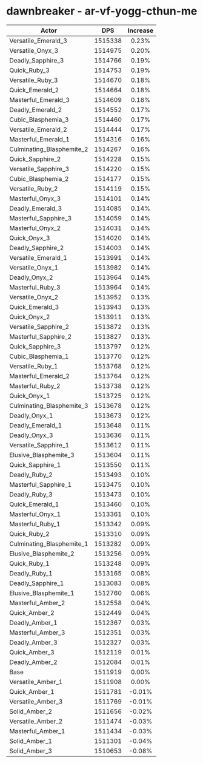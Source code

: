 # dawnbreaker - ar-vf-yogg-cthun-me
| Actor | DPS | Increase |
|---|:---:|:---:|
|Versatile_Emerald_3|1515338|0.23%|
|Versatile_Onyx_3|1514975|0.20%|
|Deadly_Sapphire_3|1514766|0.19%|
|Quick_Ruby_3|1514753|0.19%|
|Versatile_Ruby_3|1514670|0.18%|
|Quick_Emerald_2|1514664|0.18%|
|Masterful_Emerald_3|1514609|0.18%|
|Deadly_Emerald_2|1514552|0.17%|
|Cubic_Blasphemia_3|1514460|0.17%|
|Versatile_Emerald_2|1514444|0.17%|
|Masterful_Emerald_1|1514316|0.16%|
|Culminating_Blasphemite_2|1514267|0.16%|
|Quick_Sapphire_2|1514228|0.15%|
|Versatile_Sapphire_3|1514220|0.15%|
|Cubic_Blasphemia_2|1514177|0.15%|
|Versatile_Ruby_2|1514119|0.15%|
|Masterful_Onyx_3|1514101|0.14%|
|Deadly_Emerald_3|1514085|0.14%|
|Masterful_Sapphire_3|1514059|0.14%|
|Masterful_Onyx_2|1514031|0.14%|
|Quick_Onyx_3|1514020|0.14%|
|Deadly_Sapphire_2|1514003|0.14%|
|Versatile_Emerald_1|1513991|0.14%|
|Versatile_Onyx_1|1513982|0.14%|
|Deadly_Onyx_2|1513964|0.14%|
|Masterful_Ruby_3|1513964|0.14%|
|Versatile_Onyx_2|1513952|0.13%|
|Quick_Emerald_3|1513943|0.13%|
|Quick_Onyx_2|1513911|0.13%|
|Versatile_Sapphire_2|1513872|0.13%|
|Masterful_Sapphire_2|1513827|0.13%|
|Quick_Sapphire_3|1513797|0.12%|
|Cubic_Blasphemia_1|1513770|0.12%|
|Versatile_Ruby_1|1513768|0.12%|
|Masterful_Emerald_2|1513764|0.12%|
|Masterful_Ruby_2|1513738|0.12%|
|Quick_Onyx_1|1513725|0.12%|
|Culminating_Blasphemite_3|1513678|0.12%|
|Deadly_Onyx_1|1513673|0.12%|
|Deadly_Emerald_1|1513648|0.11%|
|Deadly_Onyx_3|1513636|0.11%|
|Versatile_Sapphire_1|1513612|0.11%|
|Elusive_Blasphemite_3|1513604|0.11%|
|Quick_Sapphire_1|1513550|0.11%|
|Deadly_Ruby_2|1513493|0.10%|
|Masterful_Sapphire_1|1513475|0.10%|
|Deadly_Ruby_3|1513473|0.10%|
|Quick_Emerald_1|1513460|0.10%|
|Masterful_Onyx_1|1513361|0.10%|
|Masterful_Ruby_1|1513342|0.09%|
|Quick_Ruby_2|1513310|0.09%|
|Culminating_Blasphemite_1|1513282|0.09%|
|Elusive_Blasphemite_2|1513256|0.09%|
|Quick_Ruby_1|1513248|0.09%|
|Deadly_Ruby_1|1513165|0.08%|
|Deadly_Sapphire_1|1513083|0.08%|
|Elusive_Blasphemite_1|1512760|0.06%|
|Masterful_Amber_2|1512558|0.04%|
|Quick_Amber_2|1512449|0.04%|
|Deadly_Amber_1|1512367|0.03%|
|Masterful_Amber_3|1512351|0.03%|
|Deadly_Amber_3|1512327|0.03%|
|Quick_Amber_3|1512119|0.01%|
|Deadly_Amber_2|1512084|0.01%|
|Base|1511919|0.00%|
|Versatile_Amber_1|1511908|0.00%|
|Quick_Amber_1|1511781|-0.01%|
|Versatile_Amber_3|1511769|-0.01%|
|Solid_Amber_2|1511656|-0.02%|
|Versatile_Amber_2|1511474|-0.03%|
|Masterful_Amber_1|1511434|-0.03%|
|Solid_Amber_1|1511301|-0.04%|
|Solid_Amber_3|1510653|-0.08%|
